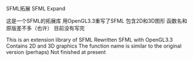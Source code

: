 SFML拓展
SFML Expand


这是一个SFML的拓展库
用OpenGL3.3重写了SFML
包含2D和3D图形
函数名和原版差不多（也许）
目前没有写完


This is an extension library of SFML
Rewritten SFML with OpenGL3.3
Contains 2D and 3D graphics
The function name is similar to the original version (perhaps)
Not finished at present
